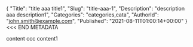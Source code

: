 {
    "Title": "title aaa title1",
    "Slug": "title-aaa-1",
    "Description": "description aaa description1",
    "Categories": "categories,cata",
    "AuthorId": "john.smith@example.com",
    "Published": "2021-08-11T01:00:14+00:00"
}
<<< END METADATA

content ccc content1